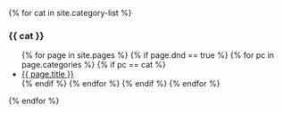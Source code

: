 ---
---

{% for cat in site.category-list %}
### {{ cat }}
<ul>
  {% for page in site.pages %}
    {% if page.dnd == true %}
      {% for pc in page.categories %}
        {% if pc == cat %}
          <li><a href="{{site.baseurl}}{{ page.url }}">{{ page.title }}</a></li>
        {% endif %} 
      {% endfor %}
    {% endif %}
  {% endfor %}
</ul>
{% endfor %} 